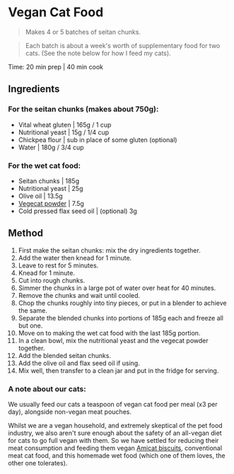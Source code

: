 # Vegan Cat Food

> Makes 4 or 5 batches of seitan chunks.

> Each batch is about a week's worth of supplementary food for two cats. (See the note below for how I feed my cats).

Time: 
20 min prep | 40 min cook

## Ingredients

### For the seitan chunks (makes about 750g):

- Vital wheat gluten | 165g / 1 cup
- Nutritional yeast | 15g / 1/4 cup 
- Chickpea flour | sub in place of some gluten (optional)
- Water | 180g / 3/4 cup


### For the wet cat food:

- Seitan chunks | 185g
- Nutritional yeast | 25g
- Olive oil | 13.5g
- [Vegecat powder](https://compassioncircle.com/product/vegecat-17-6-oz-for-adult-cats/) | 7.5g
- Cold pressed flax seed oil | (optional) 3g

## Method

1. First make the seitan chunks: mix the dry ingredients together.
2. Add the water then knead for 1 minute.
3. Leave to rest for 5 minutes.
4. Knead for 1 minute.
5. Cut into rough chunks.
6. Simmer the chunks in a large pot of water over heat for 40 minutes.
7. Remove the chunks and wait until cooled.
8. Chop the chunks roughly into tiny pieces, or put in a blender to achieve the same.
9. Separate the blended chunks into portions of 185g each and freeze all but one.
10. Move on to making the wet cat food with the last 185g portion.
11. In a clean bowl, mix the nutritional yeast and the vegecat powder together. 
12. Add the blended seitan chunks.
13. Add the olive oil and flax seed oil if using.
14. Mix well, then transfer to a clean jar and put in the fridge for serving.

### A note about our cats:
We usually feed our cats a teaspoon of vegan cat food per meal (x3 per day), alongside non-vegan meat pouches. 

Whilst we are a vegan household, and extremely skeptical of the pet food industry, we also aren't sure enough about the safety of an all-vegan diet for cats to go full vegan with them. So we have settled for reducing their meat consumption and feeding them vegan [Amicat biscuits](https://veggiepets.com/cats/vegetarian-vegan-cat-food/ami-vegan-cat-food-1-5kg), conventional meat cat food, and this homemade wet food (which one of them loves, the other one tolerates).


